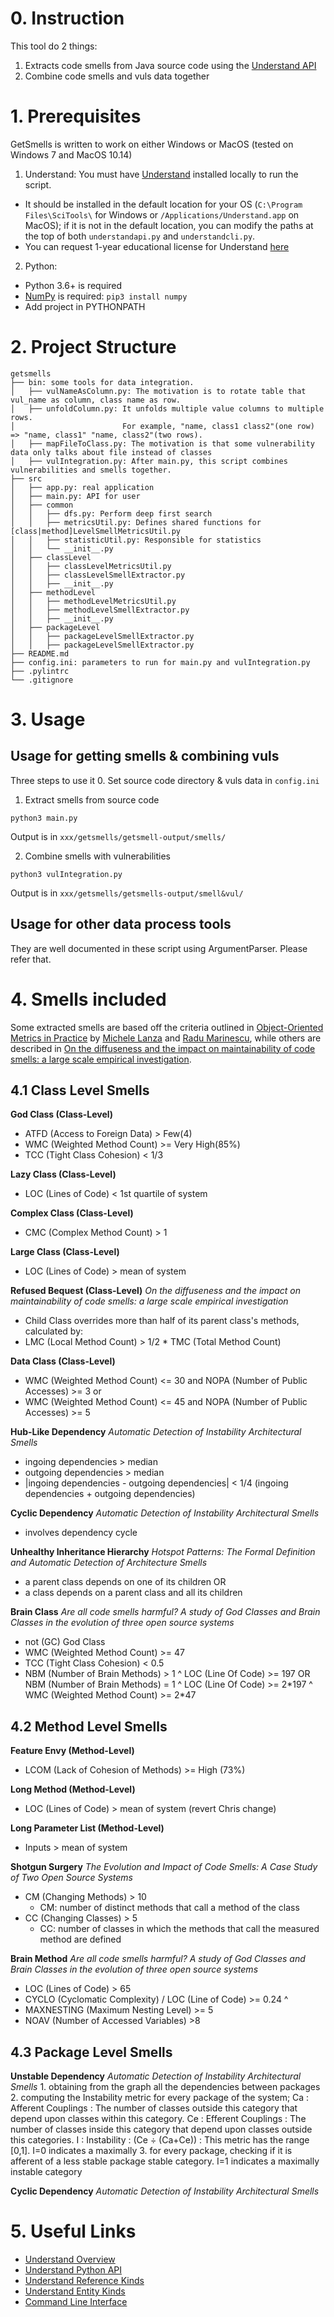 # 0. Instruction
This tool do 2 things:

1. Extracts code smells from Java source code using the [Understand API](https://scitools.com/support/understand-api-overview/)
2. Combine code smells and vuls data together

# 1. Prerequisites
GetSmells is written to work on either Windows or MacOS (tested on Windows 7 and MacOS 10.14)

1. Understand: You must have [Understand](https://scitools.com/features/) installed locally to run the script.
  * It should be installed in the default location for your OS (`C:\Program Files\SciTools\` for Windows or
`/Applications/Understand.app` on MacOS); if it is not in the default location, you can modify the paths at 
the top of both `understandapi.py` and `understandcli.py`.
  * You can request 1-year educational license for Understand [here](https://scitools.com/student/)
2. Python: 
  * Python 3.6+ is required 
  * [NumPy](https://docs.scipy.org/doc/numpy/index.html) is required: `pip3 install numpy`
  * Add project in PYTHONPATH

# 2. Project Structure
```
getsmells
├── bin: some tools for data integration.
│   ├── vulNameAsColumn.py: The motivation is to rotate table that vul_name as column, class name as row.
│   ├── unfoldColumn.py: It unfolds multiple value columns to multiple rows.
│                        For example, "name, class1 class2"(one row) => "name, class1" "name, class2"(two rows).
│   ├── mapFileToClass.py: The motivation is that some vulnerability data only talks about file instead of classes
│   ├── vulIntegration.py: After main.py, this script combines vulnerabilities and smells together.
├── src
│   ├── app.py: real application
│   ├── main.py: API for user
│   ├── common
│   │   ├── dfs.py: Perform deep first search
│   │   ├── metricsUtil.py: Defines shared functions for [class|method]LevelSmellMetricsUtil.py
│   │   ├── statisticUtil.py: Responsible for statistics
│   │   └── __init__.py
│   ├── classLevel
│   │   ├── classLevelMetricsUtil.py
│   │   ├── classLevelSmellExtractor.py
│   │   ├── __init__.py
│   ├── methodLevel
│   │   ├── methodLevelMetricsUtil.py
│   │   ├── methodLevelSmellExtractor.py
│   │   ├── __init__.py
│   ├── packageLevel
│   │   ├── packageLevelSmellExtractor.py
│   │   ├── packageLevelSmellExtractor.py
├── README.md
├── config.ini: parameters to run for main.py and vulIntegration.py
├── .pylintrc
└── .gitignore 
``` 

# 3. Usage
## Usage for getting smells & combining vuls
Three steps to use it
0. Set source code directory & vuls data in `config.ini`
1. Extract smells from source code
```
python3 main.py
```
Output is in `xxx/getsmells/getsmell-output/smells/`

2. Combine smells with vulnerabilities
```
python3 vulIntegration.py
```
Output is in `xxx/getsmells/getsmells-output/smell&vul/`

## Usage for other data process tools
They are well documented in these script using ArgumentParser. Please refer that.

# 4. Smells included
Some extracted smells are based off the criteria outlined in [Object-Oriented Metrics in Practice](http://www.springer.com/us/book/9783540244295) by
 [Michele Lanza](http://www.inf.usi.ch/lanza/index.html) and [Radu Marinescu](http://loose.upt.ro/reengineering/research/), while others are described
 in [On the diffuseness and the impact on maintainability of code smells: a large scale empirical investigation](https://link.springer.com/article/10.1007/s10664-017-9535-z).

## 4.1 Class Level Smells
**God Class (Class-Level)**
- ATFD (Access to Foreign Data) > Few(4) 
- WMC (Weighted Method Count) >= Very High(85%) 
- TCC (Tight Class Cohesion) < 1/3

**Lazy Class (Class-Level)**
- LOC (Lines of Code) < 1st quartile of system

**Complex Class (Class-Level)**
- CMC (Complex Method Count) > 1

**Large Class (Class-Level)**
- LOC (Lines of Code) > mean of system

**Refused Bequest (Class-Level)**
*On the diffuseness and the impact on maintainability of code smells: a large scale empirical investigation*
- Child Class overrides more than half of its parent class's methods, calculated by:
- LMC (Local Method Count) > 1/2 * TMC (Total Method Count)

**Data Class (Class-Level)**
- WMC (Weighted Method Count) <= 30 and NOPA (Number of Public Accesses) >= 3 or
- WMC (Weighted Method Count) <= 45 and NOPA (Number of Public Accesses) >= 5

**Hub-Like Dependency**
*Automatic Detection of Instability Architectural Smells*
- ingoing dependencies > median
- outgoing dependencies > median
- |ingoing dependencies - outgoing dependencies| <  1/4 (ingoing dependencies + outgoing dependencies)

**Cyclic Dependency**
*Automatic Detection of Instability Architectural Smells*
- involves dependency cycle

**Unhealthy Inheritance Hierarchy**
*Hotspot Patterns: The Formal Definition and Automatic Detection of Architecture Smells*
- a parent class depends on one of its children OR
- a class depends on a parent class and all its children

**Brain Class**
*Are all code smells harmful? A study of God Classes and Brain Classes in the evolution of three open source systems*
- not (GC) God Class
- WMC (Weighted Method Count) >= 47
- TCC (Tight Class Cohesion) < 0.5
- NBM (Number of Brain Methods) > 1 ^ LOC (Line Of Code) >= 197 OR NBM (Number of Brain Methods) = 1 ^ LOC (Line Of Code) >= 2\*197 ^ WMC (Weighted Method Count) >= 2\*47

## 4.2 Method Level Smells

**Feature Envy (Method-Level)**
- LCOM (Lack of Cohesion of Methods) >= High (73%)

**Long Method (Method-Level)**
- LOC (Lines of Code) > mean of system (revert Chris change)

**Long Parameter List (Method-Level)**
- Inputs > mean of system

**Shotgun Surgery**
*The Evolution and Impact of Code Smells: A Case Study of Two Open Source Systems*
- CM (Changing Methods) > 10
    - CM: number of distinct methods that call a method of the class
- CC (Changing Classes) > 5
    - CC: number of classes in which the methods that call the measured method are defined
    
**Brain Method**
*Are all code smells harmful? A study of God Classes and Brain Classes in the evolution of three open source systems*
- LOC (Lines of Code) > 65
- CYCLO (Cyclomatic Complexity) / LOC (Line of Code) >= 0.24 ^
- MAXNESTING (Maximum Nesting Level) >= 5
- NOAV (Number of Accessed Variables) >8

## 4.3 Package Level Smells
**Unstable Dependency**
*Automatic Detection of Instability Architectural Smells*
    1. obtaining from the graph all the dependencies between packages
    2. computing the Instability metric for every package of the system;
      Ca : Afferent Couplings : The number of classes outside this category that depend upon classes within this category.
      Ce : Efferent Couplings : The number of classes inside this category that depend upon classes outside this categories.
      I : Instability : (Ce ÷ (Ca+Ce)) : This metric has the range [0,1]. I=0 indicates a maximally
    3. for every package, checking if it is afferent of a less stable package stable category. I=1 indicates a maximally instable category

**Cyclic Dependency**
*Automatic Detection of Instability Architectural Smells*

# 5. Useful Links
* [Understand Overview](https://scitools.com/sup/api-2/)
* [Understand Python API](https://scitools.com/documents/manuals/python/understand.html)
* [Understand Reference Kinds](https://scitools.com/documents/manuals/perl/#java_reference_kinds)
* [Understand Entity Kinds](https://scitools.com/documents/manuals/perl/#java_entity_kinds)
* [Command Line Interface](https://scitools.com/support/commandline/)
